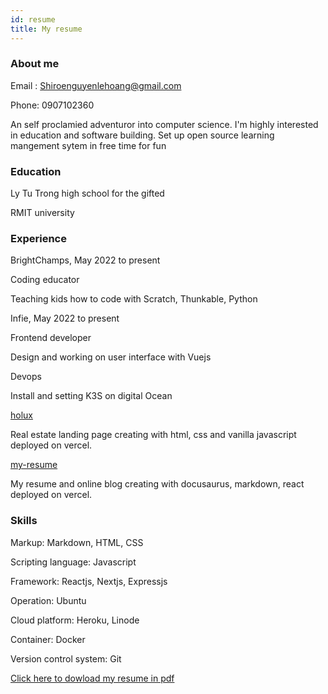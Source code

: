 ```yaml
---
id: resume
title: My resume
---
```


### About me

Email : Shiroenguyenlehoang@gmail.com

Phone: 0907102360

An self proclamied adventuror into computer science. I'm highly interested in education and software building. Set up open source learning mangement sytem in free time for fun

### Education

Ly Tu Trong high school for the gifted

RMIT university

### Experience

BrightChamps, May 2022 to present

Coding educator

Teaching kids how to code with Scratch, Thunkable, Python

Infie, May 2022 to present

Frontend developer

Design and working on user interface with Vuejs

Devops

Install and setting K3S on digital Ocean

[holux](https://holux-vercel.vercel.app)

Real estate landing page creating with html, css and vanilla javascript deployed on vercel.

[my-resume](https://my-resume-gules.vercel.app/)

My resume and online blog creating with docusaurus, markdown, react deployed on vercel. 

### Skills

Markup: Markdown, HTML, CSS

Scripting language: Javascript

Framework: Reactjs, Nextjs, Expressjs

Operation: Ubuntu

Cloud platform: Heroku, Linode

Container: Docker

Version control system: Git

[Click here to dowload my resume in pdf](https://my-resume-gules.vercel.app/resume/lehoangnguyen.pdf)